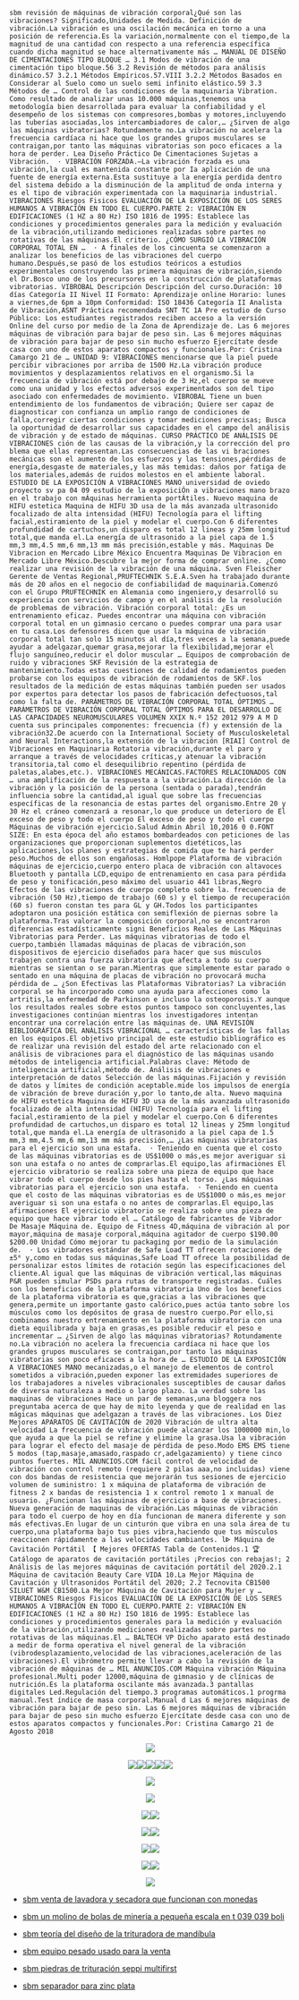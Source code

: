 
```
sbm revisión de máquinas de vibración corporal¿Qué son las vibraciones? Significado,Unidades de Medida. Definición de vibración.La vibración es una oscilación mecánica en torno a una posición de referencia.Es la variación,normalmente con el tiempo,de la magnitud de una cantidad con respecto a una referencia específica cuando dicha magnitud se hace alternativamente más … MANUAL DE DISEÑO DE CIMENTACIONES TIPO BLOQUE … 3.1 Modos de vibración de una cimentación tipo bloque.56 3.2 Revisión de métodos para análisis dinámico.57 3.2.1 Métodos Empíricos.57.VIII 3.2.2 Métodos Basados en Considerar al Suelo como un suelo semi infinito elástico.59 3.3 Métodos de … Control de las condiciones de la maquinaria Vibration. Como resultado de analizar unas 10.000 máquinas,tenemos una metodología bien desarrollada para evaluar la confiabilidad y el desempeño de los sistemas con compresores,bombas y motores,incluyendo las tuberías asociadas,los intercambiadores de calor,… ¿Sirven de algo las máquinas vibratorias? Rotundamente no.La vibración no acelera la frecuencia cardíaca ni hace que los grandes grupos musculares se contraigan,por tanto las máquinas vibratorias son poco eficaces a la hora de perder. Lea Diseño Práctico De Cimentaciones Sujetas a Vibración.  · VIBRACIÓN FORZADA.—La vibración forzada es una vibración,la cual es mantenida constante por Ia aplicación de una fuente de energía externa.Esta sustituye a la energía perdida dentro del sistema debido a la disminución de la amplitud de onda interna y es el tipo de vibración experimentada con la maquinaria industrial. VIBRACIONES Riesgos Fisicos EVALUACIÓN DE LA EXPOSICIÓN DE LOS SERES HUMANOS A VIBRACIÓN EN TODO EL CUERPO.PARTE 2: VIBRACIÓN EN EDIFICACIONES (1 HZ a 80 Hz) ISO 1816 de 1995: Establece las condiciones y procedimientos generales para la medición y evaluación de la vibración,utilizando mediciones realizadas sobre partes no rotativas de las máquinas.El criterio. ¿CÓMO SURGIÓ LA VIBRACIÓN CORPORAL TOTAL EN …  · A finales de los cincuenta se comenzaron a analizar los beneficios de las vibraciones del cuerpo humano.Después,se pasó de los estudios teóricos a estudios experimentales construyendo las primera máquinas de vibración,siendo el Dr.Bosco uno de los precursores en la construcción de plataformas vibratorias. VIBROBAL Descripción Descripción del curso.Duración: 10 días Categoría II Nivel II Formato: Aprendizaje online Horario: lunes a viernes,de 6pm a 10pm Conformidad: ISO 18436 Categoría II Analista de Vibración,ASNT Práctica recomendada SNT TC 1A Pre estudio de Curso Público: Los estudiantes registrados reciben acceso a la versión Online del curso por medio de la Zona de Aprendizaje de. Las 6 mejores máquinas de vibración para bajar de peso sin. Las 6 mejores máquinas de vibración para bajar de peso sin mucho esfuerzo Ejercítate desde casa con uno de estos aparatos compactos y funcionales.Por: Cristina Camargo 21 de … UNIDAD 9: VIBRACIONES mencionarse que la piel puede percibir vibraciones por arriba de 1500 Hz.La vibración produce movimientos y desplazamientos relativos en el organismo.Si la frecuencia de vibración está por debajo de 3 Hz,el cuerpo se mueve como una unidad y los efectos adversos experimentados son del tipo asociado con enfermedades de movimiento. VIBROBAL Tiene un buen entendimiento de los fundamentos de vibración; Quiere ser capaz de diagnosticar con confianza un amplio rango de condiciones de falla,corregir ciertas condiciones y tomar mediciones precisas; Busca la oportunidad de desarrollar sus capacidades en el campo del análisis de vibración y de estado de máquinas. CURSO PRÁCTICO DE ANÁLISIS DE VIBRACIONES ción de las causas de la vibración,y la corrección del pro blema que ellas representan.Las consecuencias de las vi braciones mecánicas son el aumento de los esfuerzos y las tensiones,pérdidas de energía,desgaste de materiales,y las más temidas: daños por fatiga de los materiales,además de ruidos molestos en el ambiente laboral. ESTUDIO DE LA EXPOSICIÓN A VIBRACIONES MANO universidad de oviedo proyecto sv pa 04 09 estudio de la exposiciÓn a vibraciones mano brazo en el trabajo con mÁquinas herramienta portÁtiles. Nuevo maquina de HIFU estetica Maquina de HIFU 3D usa de la más avanzada ultrasonido focalizado de alta intensidad (HIFU) Tecnología para el lifting facial,estiramiento de la piel y modelar el cuerpo.Con 6 diferentes profundidad de cartuchos,un disparo es total 12 lineas y 25mm longitud total,que manda el.La energía de ultrasonido a la piel capa de 1.5 mm,3 mm,4.5 mm,6 mm,13 mm más precisión,estable y más. Maquinas De Vibracion en Mercado Libre México Encuentra Maquinas De Vibracion en Mercado Libre México.Descubre la mejor forma de comprar online. ¿Como realizar una revisión de la vibración de una máquina. Sven Fleischer Gerente de Ventas Regional,PRUFTECHNIK S.E.A.Sven ha trabajado durante más de 20 años en el negocio de confiabilidad de maquinaria.Comenzó con el Grupo PRUFTECHNIK en Alemania como ingeniero,y desarrolló su experiencia con servicios de campo y en el análisis de la resolución de problemas de vibración. Vibración corporal total: ¿Es un entrenamiento eficaz. Puedes encontrar una máquina con vibración corporal total en un gimnasio cercano o puedes comprar una para usar en tu casa.Los defensores dicen que usar la máquina de vibración corporal total tan solo 15 minutos al día,tres veces a la semana,puede ayudar a adelgazar,quemar grasa,mejorar la flexibilidad,mejorar el flujo sanguíneo,reducir el dolor muscular … Equipos de comprobación de ruido y vibraciones SKF Revisión de la estrategia de mantenimiento.Todas estas cuestiones de calidad de rodamientos pueden probarse con los equipos de vibración de rodamientos de SKF.los resultados de la medición de estas máquinas también pueden ser usados por expertos para detectar los pasos de fabricación defectuosos,tal como la falta de. PARÁMETROS DE VIBRACIÓN CORPORAL TOTAL ÓPTIMOS … PARÁMETROS DE VIBRACIÓN CORPORAL TOTAL ÓPTIMOS PARA EL DESARROLLO DE LAS CAPACIDADES NEUROMUSCULARES VOLUMEN XXIX N.º 152 2012 979 A M D cuenta sus principales componentes: frecuencia (f) y extensión de la vibración32.De acuerdo con la International Society of Musculoskeletal and Neural Interactions,la extensión de la vibración [RIAI] Control de Vibraciones en Maquinaria Rotatoria vibración,durante el paro y arranque a través de velocidades críticas,y atenuar la vibración transitoria,tal como el desequilibrio repentino (pérdida de paletas,alabes,etc.). VIBRACIONES MECÁNICAS.FACTORES RELACIONADOS CON … una amplificación de la respuesta a la vibración.La dirección de la vibración y la posición de la persona (sentada o parada),tendrán influencia sobre la cantidad,al igual que sobre las frecuencias específicas de la resonancia de estas partes del organismo.Entre 20 y 30 Hz el cráneo comenzará a resonar,lo que produce un deterioro de El exceso de peso y todo el cuerpo El exceso de peso y todo el cuerpo Máquinas de vibración ejercicio.Salud Admin Abril 10,2016 0 0.FONT SIZE: En esta época del año estamos bombardeados con peticiones de las organizaciones que proporcionan suplementos dietéticos,las aplicaciones,los planes y estrategias de comida que te hará perder peso.Muchos de ellos son engañosas. Homlpope Plataforma de vibración máquinas de ejercicio,cuerpo entero placa de vibración con altavoces Bluetooth y pantalla LCD,equipo de entrenamiento en casa para pérdida de peso y tonificación,peso máximo del usuario 441 libras,Negro Efectos de las vibraciones de cuerpo completo sobre la. frecuencia de vibración (50 Hz),tiempo de trabajo (60 s) y el tiempo de recuperación (60 s) fueron constan tes para GL y GH.Todos los participantes adoptaron una posición estática con semiflexión de piernas sobre la plataforma.Tras valorar la composición corporal,no se encontraron diferencias estadísticamente signi Beneficios Reales de Las Máquinas Vibratorias para Perder. Las máquinas vibratorias de todo el cuerpo,también llamadas máquinas de placas de vibración,son dispositivos de ejercicio diseñados para hacer que sus músculos trabajen contra una fuerza vibratoria que afecta a todo su cuerpo mientras se sientan o se paran.Mientras que simplemente estar parado o sentado en una máquina de placas de vibración no provocará mucha pérdida de … ¿Son Efectivas las Plataformas Vibratorias? La vibración corporal se ha incorporado como una ayuda para afecciones como la artritis,la enfermedad de Parkinson e incluso la osteoporosis.Y aunque los resultados reales sobre estos puntos tampoco son concluyentes,las investigaciones continúan mientras los investigadores intentan encontrar una correlación entre las máquinas de. UNA REVISIÓN BIBLIOGRÁFICA DEL ANÁLISIS VIBRACIONAL … características de las fallas en los equipos.El objetivo principal de este estudio bibliográfico es de realizar una revisión del estado del arte relacionado con el análisis de vibraciones para el diagnóstico de las máquinas usando métodos de inteligencia artificial.Palabras clave: Método de inteligencia artificial,método de. Análisis de vibraciones e interpretación de datos Selección de las máquinas.Fijación y revisión de datos y límites de condición aceptable.mide los impulsos de energía de vibración de breve duración y,por lo tanto,de alta. Nuevo maquina de HIFU estetica Maquina de HIFU 3D usa de la más avanzada ultrasonido focalizado de alta intensidad (HIFU) Tecnología para el lifting facial,estiramiento de la piel y modelar el cuerpo.Con 6 diferentes profundidad de cartuchos,un disparo es total 12 lineas y 25mm longitud total,que manda el.La energía de ultrasonido a la piel capa de 1.5 mm,3 mm,4.5 mm,6 mm,13 mm más precisión,… ¿Las máquinas vibratorias para el ejercicio son una estafa.  · Teniendo en cuenta que el costo de las máquinas vibratorias es de US$1000 o más,es mejor averiguar si son una estafa o no antes de comprarlas.El equipo,las afirmaciones El ejercicio vibratorio se realiza sobre una pieza de equipo que hace vibrar todo el cuerpo desde los pies hasta el torso. ¿Las máquinas vibratorias para el ejercicio son una estafa.  · Teniendo en cuenta que el costo de las máquinas vibratorias es de US$1000 o más,es mejor averiguar si son una estafa o no antes de comprarlas.El equipo,las afirmaciones El ejercicio vibratorio se realiza sobre una pieza de equipo que hace vibrar todo el … Catálogo de fabricantes de Vibrador De Masaje Máquina de. Equipo de Fitness 4D,máquina de vibración al por mayor,máquina de masaje corporal,máquina agitador de cuerpo $190.00 $200.00 Unidad Cómo mejorar tu packaging por medio de la simulación de.  · Los vibradores estándar de Safe Load TT ofrecen rotaciones de ±5⁰ y,como en todas sus máquinas,Safe Load TT ofrece la posibilidad de personalizar estos límites de rotación según las especificaciones del cliente.Al igual que las máquinas de vibración vertical,las máquinas P&R pueden simular PSDs para rutas de transporte registradas. Cuáles son los beneficios de la plataforma vibratoria Uno de los beneficios de la plataforma vibratoria es que,gracias a las vibraciones que genera,permite un importante gasto calórico,pues actúa tanto sobre los músculos como los depósitos de grasa de nuestro cuerpo.Por ello,si combinamos nuestro entrenamiento en la plataforma vibratoria con una dieta equilibrada y baja en grasas,es posible reducir el peso e incrementar … ¿Sirven de algo las máquinas vibratorias? Rotundamente no.La vibración no acelera la frecuencia cardíaca ni hace que los grandes grupos musculares se contraigan,por tanto las máquinas vibratorias son poco eficaces a la hora de … ESTUDIO DE LA EXPOSICIÓN A VIBRACIONES MANO mecanizadas,o el manejo de elementos de control sometidos a vibración,pueden exponer las extremidades superiores de los trabajadores a niveles vibracionales susceptibles de causar daños de diversa naturaleza a medio o largo plazo. La verdad sobre las maquinas de vibraciones Hace un par de semanas,una bloggera nos preguntaba acerca de que hay de mito leyenda y que de realidad en las mágicas máquinas que adelgazan a través de las vibraciones. Los Diez Mejores APARATOS DE CAVITACIÓN de 2020 Vibración de ultra alta velocidad La frecuencia de vibración puede alcanzar los 1000000 min,lo que ayuda a que la piel se refine y elimine la grasa.Usa la vibración para lograr el efecto del masaje de pérdida de peso.Modo EMS EMS tiene 5 modos (tap,masaje,amasado,raspado cr,adelgazamiento) y tiene cinco puntos fuertes. MIL ANUNCIOS.COM fácil control de velocidad de vibración con control remoto (requiere 2 pilas aaa,no incluidas) viene con dos bandas de resistencia que mejorarán tus sesiones de ejercicio volumen de suministro: 1 x máquina de plataforma de vibración de fitness 2 x bandas de resistencia 1 x control remoto 1 x manual de usuario. ¿Funcionan las máquinas de ejercicio a base de vibraciones. Nueva generación de maquinas de vibración.Las máquinas de vibración para todo el cuerpo de hoy en día funcionan de manera diferente y son más efectivas.En lugar de un cinturón que vibra en una sola área de tu cuerpo,una plataforma bajo tus pies vibra,haciendo que tus músculos reaccionen rápidamente a las velocidades cambiantes. lᐈ Máquina de Cavitación Portátil 【 Mejores OFERTAS Tabla de Contenidos.1 🏆 Catálogo de aparatos de cavitación portátiles ¡Precios con rebajas!; 2 Análisis de las mejores máquinas de cavitación portátil del 2020.2.1 Máquina de cavitación Beauty Care VIDA 10.La Mejor Máquina de Cavitación y Ultrasonidos Portátil del 2020; 2.2 Tecnovita CB1500 SILUET W&M CB1500.La Mejor Máquina de Cavitación para Mujer y … VIBRACIONES Riesgos Fisicos EVALUACIÓN DE LA EXPOSICIÓN DE LOS SERES HUMANOS A VIBRACIÓN EN TODO EL CUERPO.PARTE 2: VIBRACIÓN EN EDIFICACIONES (1 HZ a 80 Hz) ISO 1816 de 1995: Establece las condiciones y procedimientos generales para la medición y evaluación de la vibración,utilizando mediciones realizadas sobre partes no rotativas de las máquinas.El … BALTECH VP Dicho aparato está destinado a medir de forma operativa el nivel general de la vibración (vibrodesplazamiento,velocidad de las vibraciones,aceleración de las vibraciones).El vibrómetro permite llevar a cabo la revisión de la vibración de máquinas de … MIL ANUNCIOS.COM Máquina vibración Máquina profesional.Multi poder 12000,máquina de gimnasio y de clínicas de nutrición.Es la plataforma oscilante más avanzada.3 pantallas digitales Led.Regulación del tiempo.3 programas automáticos.1 progrma manual.Test índice de masa corporal.Manual d Las 6 mejores máquinas de vibración para bajar de peso sin. Las 6 mejores máquinas de vibración para bajar de peso sin mucho esfuerzo Ejercítate desde casa con uno de estos aparatos compactos y funcionales.Por: Cristina Camargo 21 de Agosto 2018 
```

<div align="center">

<a href="https://es-crusher.shibang-china.com/github&k=sbm+revisi%C3%B3n+de+m%C3%A1quinas+de+vibraci%C3%B3n+corporal"><img src="https://static.shibang-china.com/es/crusher/logo.jpg"></a>

<a href="https://es-crusher.shibang-china.com/github&k=sbm+revisi%C3%B3n+de+m%C3%A1quinas+de+vibraci%C3%B3n+corporal"><img src="https://static.shibang-china.com/es/crusher/index.jpg"></a><a href="https://es-crusher.shibang-china.com/material.htmlgithub&k=sbm+revisi%C3%B3n+de+m%C3%A1quinas+de+vibraci%C3%B3n+corporal"><img src="https://static.shibang-china.com/es/crusher/material.jpg"></a><a href="https://es-crusher.shibang-china.com/application.htmlgithub&k=sbm+revisi%C3%B3n+de+m%C3%A1quinas+de+vibraci%C3%B3n+corporal"><img src="https://static.shibang-china.com/es/crusher/application.jpg"></a><a href="https://es-crusher.shibang-china.com/aboutus.htmlgithub&k=sbm+revisi%C3%B3n+de+m%C3%A1quinas+de+vibraci%C3%B3n+corporal"><img src="https://static.shibang-china.com/es/crusher/aboutus.jpg"></a><a href="https://es-crusher.shibang-china.com/contact.htmlgithub&k=sbm+revisi%C3%B3n+de+m%C3%A1quinas+de+vibraci%C3%B3n+corporal"><img src="https://static.shibang-china.com/es/crusher/contact.jpg"></a>

<a href="https://es-crusher.shibang-china.com/github&k=sbm+revisi%C3%B3n+de+m%C3%A1quinas+de+vibraci%C3%B3n+corporal"><img src="https://static.shibang-china.com/es/crusher/banner.jpg"></a>

<a href="https://swt.shibang-china.com/github&k=sbm+revisi%C3%B3n+de+m%C3%A1quinas+de+vibraci%C3%B3n+corporal"><img src="https://static.shibang-china.com/es/crusher/text.jpg"></a>

<a href="https://swt.shibang-china.com/github&k=sbm+revisi%C3%B3n+de+m%C3%A1quinas+de+vibraci%C3%B3n+corporal"><img src="https://static.shibang-china.com/es/crusher/chat.jpg"></a><a href="https://es-crusher.shibang-china.com/contact.htmlgithub&k=sbm+revisi%C3%B3n+de+m%C3%A1quinas+de+vibraci%C3%B3n+corporal"><img src="https://static.shibang-china.com/es/crusher/message.jpg"></a>

<a href="https://es-crusher.shibang-china.com/products/pe.htmlgithub&k=sbm+revisi%C3%B3n+de+m%C3%A1quinas+de+vibraci%C3%B3n+corporal"><img src="https://static.shibang-china.com/es/crusher/pe.jpg"></a><a href="https://es-crusher.shibang-china.com/products/pf.htmlgithub&k=sbm+revisi%C3%B3n+de+m%C3%A1quinas+de+vibraci%C3%B3n+corporal"><img src="https://static.shibang-china.com/es/crusher/pf.jpg"></a>

<a href="https://es-crusher.shibang-china.com/products/hpt.htmlgithub&k=sbm+revisi%C3%B3n+de+m%C3%A1quinas+de+vibraci%C3%B3n+corporal"><img src="https://static.shibang-china.com/es/crusher/hpt.jpg"></a><a href="https://es-crusher.shibang-china.com/products/vsi.htmlgithub&k=sbm+revisi%C3%B3n+de+m%C3%A1quinas+de+vibraci%C3%B3n+corporal"><img src="https://static.shibang-china.com/es/crusher/vsi.jpg"></a>

<a href="https://es-crusher.shibang-china.com/products/klv.htmlgithub&k=sbm+revisi%C3%B3n+de+m%C3%A1quinas+de+vibraci%C3%B3n+corporal"><img src="https://static.shibang-china.com/es/crusher/klv.jpg"></a><a href="https://es-crusher.shibang-china.com/products/portable.htmlgithub&k=sbm+revisi%C3%B3n+de+m%C3%A1quinas+de+vibraci%C3%B3n+corporal"><img src="https://static.shibang-china.com/es/crusher/portable.jpg"></a>

<a href="https://swt.shibang-china.com/github&k=sbm+revisi%C3%B3n+de+m%C3%A1quinas+de+vibraci%C3%B3n+corporal"><img src="https://static.shibang-china.com/es/crusher/case.jpg"></a>

</div>


* [sbm venta de lavadora y secadora que funcionan con monedas](sbm%20venta%20de%20lavadora%20y%20secadora%20que%20funcionan%20con%20monedas.md)

* [sbm un molino de bolas de minería a pequeña escala en t 039 039 boli](sbm%20un%20molino%20de%20bolas%20de%20miner%C3%ADa%20a%20peque%C3%B1a%20escala%20en%20t%20039%20039%20boli.md)

* [sbm teoría del diseño de la trituradora de mandíbula](sbm%20teor%C3%ADa%20del%20dise%C3%B1o%20de%20la%20trituradora%20de%20mand%C3%ADbula.md)

* [sbm equipo pesado usado para la venta](sbm%20equipo%20pesado%20usado%20para%20la%20venta.md)

* [sbm piedras de trituración seppi multifirst](sbm%20piedras%20de%20trituraci%C3%B3n%20seppi%20multifirst.md)

* [sbm separador para zinc plata](sbm%20separador%20para%20zinc%20plata.md)